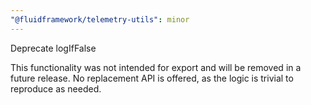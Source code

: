 ```yaml
---
"@fluidframework/telemetry-utils": minor
---
```


Deprecate logIfFalse

This functionality was not intended for export and will be removed in a future release.
No replacement API is offered, as the logic is trivial to reproduce as needed.
